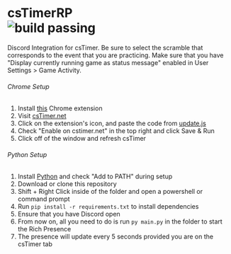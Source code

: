 # csTimerRP<br>![build passing](https://img.shields.io/badge/build-passing-brightgreen)

Discord Integration for csTimer. Be sure to select the scramble that corresponds to the event that you are practicing. Make sure that you have "Display currently running game as status message" enabled in User Settings > Game Activity.

###### Chrome Setup
1. Install [this](https://chrome.google.com/webstore/detail/run-javascript/lmilalhkkdhfieeienjbiicclobibjao) Chrome extension
2. Visit [csTimer.net](https://cstimer.net/)
3. Click on the extension's icon, and paste the code from [update.js](update.js)
4. Check "Enable on cstimer.net" in the top right and click Save & Run
5. Click off of the window and refresh csTimer

###### Python Setup
1. Install [Python](https://www.python.org/downloads/) and check "Add to PATH" during setup
2. Download or clone this repository
3. Shift + Right Click inside of the folder and open a powershell or command prompt
4. Run `pip install -r requirements.txt` to install dependencies
5. Ensure that you have Discord open
6. From now on, all you need to do is run `py main.py` in the folder to start the Rich Presence
7. The presence will update every 5 seconds provided you are on the csTimer tab

